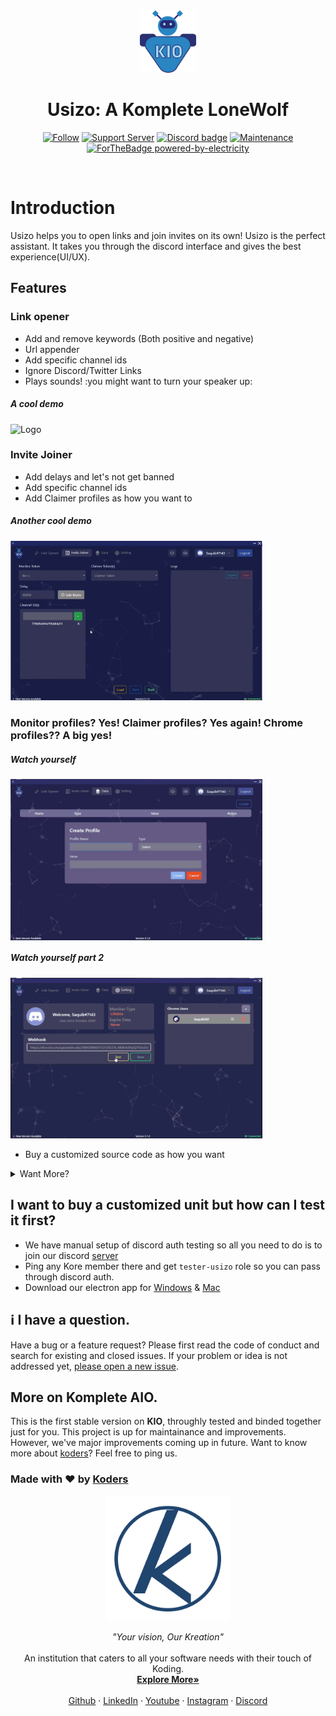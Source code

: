 <div align="center" >
    <img alt="Logo" height=100 src="./assets/KIO_24.png"/>
    <h1>Usizo: A Komplete LoneWolf</h1>
 </h1>
    
[![Follow](https://img.shields.io/github/followers/koders-in?label=Koders&style=social)](https://github.com/koders-in)
[![Support Server](https://img.shields.io/discord/591914197219016707.svg?color=7289da&label=Koders&logo=discord&style=flat-square)](https://discord.gg/hGS24JC)
[![Discord badge](https://img.shields.io/static/v1?label=Depends&message=node&color=blue)](https://shields.io/)
[![Maintenance](https://img.shields.io/badge/Maintained%3F-yes-green.svg)](https://GitHub.com/Naereen/StrapDown.js/graphs/commit-activity)
<br />
[![ForTheBadge powered-by-electricity](http://ForTheBadge.com/images/badges/powered-by-electricity.svg)](http://ForTheBadge.com)
</div>
<br />

# Introduction

Usizo helps you to open links and join invites on its own! Usizo is the perfect assistant. It takes you through the discord interface and gives the best experience(UI/UX).

## **Features**

### Link opener

-   Add and remove keywords (Both positive and negative)
-   Url appender
-   Add specific channel ids
-   Ignore Discord/Twitter Links
-   Plays sounds! :you might want to turn your speaker up:

##### _A cool demo_

<img alt="Logo" height="10%" width="80%" src="./assets/linkopener.gif"/>

### Invite Joiner

-   Add delays and let's not get banned
-   Add specific channel ids
-   Add Claimer profiles as how you want to

##### _Another cool demo_

 <img alt="Logo"    height="10%" width="80%" src="./assets/invite.gif"/>

### Monitor profiles? Yes! Claimer profiles? Yes again! Chrome profiles?? A big yes!

##### _Watch yourself_

<img alt="Logo" align="center" height="10%" width="80%" src="./assets/data.gif"/>

##### _Watch yourself part 2_

<img alt="Logo"  height="10%" width="80%"   src="./assets/setting.gif"/>

-   Buy a customized source code as how you want
<details><summary>Want More?</summary>
<p>

-   Custom Webhooks
-   Logs exporter
-   Logs importer
-   Settings exporter
-   Settings importer
-   Discord Auth
-   Discord rich presence
-   Add/remove chrome user
-   Online/offline detect
-   Profile Show
-   Logout Confirmation
-   Role base Auth
-   Load/Save configs
-   Stop/Start Bot
-   Test webhook instantly and manually

</p>
</details>

## I want to buy a customized unit but how can I test it first?

-   We have manual setup of discord auth testing so all you need to do is to join our discord [server](https://discord.com/invite/hGS24JC)
-   Ping any Kore member there and get `tester-usizo` role so you can pass through discord auth.
-   Download our electron app for [Windows](https://mega.nz/file/k9QBnIqC#5m8GKgVkhCIXPDf6i03Zo-M2o8OQEQGFeXpmui0ny_Q) & [Mac](https://drive.google.com/file/d/1asdfZcElpEqGlCCSzUHUFISCGJc8o0Av/view?usp=sharing)

## ℹ️ I have a question.

Have a bug or a feature request? Please first read the code of conduct and search for existing and closed issues. If your problem or idea is not addressed yet, [please open a new issue](https://github.com/koders-in/KompleteAIO/issues).

## More on Komplete AIO.

This is the first stable version on **KIO**, throughly tested and binded together just for you. This project is up for maintainance and improvements. However, we've major improvements coming up in future. Want to know more about [koders](https://www.koders.in)? Feel free to ping us.

### Made with ❤️ by [Koders](http://koders.in/)

<p align="center">
  <a href="https://koders.in/">
    <img src="./assets/koders.png" alt="Logo" width="200" height="200">
  </a>
</p>
<p align="center">
  <i> "Your vision, Our Kreation" </i>
  <br>
  <br>
  An institution that caters to all your software needs with their touch of Koding.
  <br>
  <a href="https://www.koders.in"><strong>Explore More»</strong></a>
  <br>
  <br>
  <a href="https://www.github.com/koders-in">Github</a>
  ·
  <a href="https://www.linkedin.com/company/54359381/">LinkedIn</a>
  ·
  <a href="https://www.youtube.com/channel/UCZ5abFiwqKyJLIQ1Jqb6bNg">Youtube</a>
  ·
  <a href="https://www.instagram.com/koders_in/">Instagram</a>
  ·
  <a href="https://discord.gg/hGS24JC">Discord</a>
</p>
